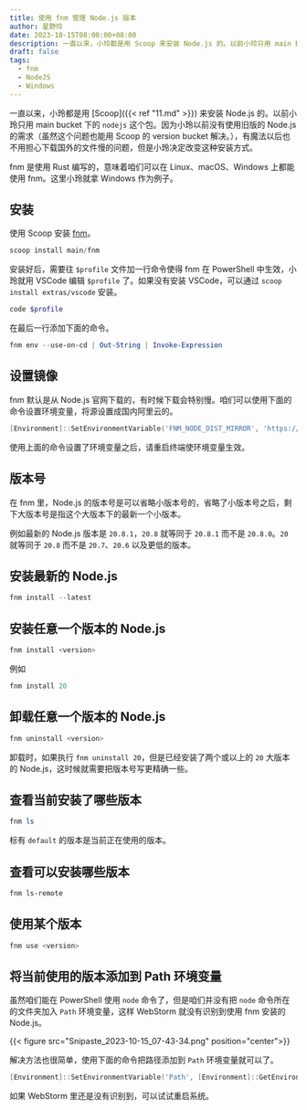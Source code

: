 ```yaml
---
title: 使用 fnm 管理 Node.js 版本
author: 星野玲
date: 2023-10-15T08:00:00+08:00
description: 一直以来，小玲都是用 Scoop 来安装 Node.js 的。以前小玲只用 main bucket 下的 nodejs 这个包。因为小玲没有使用旧版的 Node.js 的需求（虽然这个问题也能用 Scoop 的 version bucket 解决。），有魔法以后也不用担心下载国外的文件慢的问题，但是小玲决定改变这种安装方式。
draft: false
tags:
  - fnm
  - NodeJS
  - Windows
---
```


一直以来，小玲都是用 [Scoop]({{< ref "11.md" >}}) 来安装 Node.js 的。以前小玲只用 main bucket 下的 `nodejs` 这个包。因为小玲以前没有使用旧版的 Node.js 的需求（虽然这个问题也能用 Scoop 的 version bucket 解决。），有魔法以后也不用担心下载国外的文件慢的问题，但是小玲决定改变这种安装方式。

fnm 是使用 Rust 编写的，意味着咱们可以在 Linux、macOS、Windows 上都能使用 fnm。这里小玲就拿 Windows 作为例子。

## 安装

使用 Scoop 安装 [fnm](https://github.com/Schniz/fnm)。

```powershell
scoop install main/fnm
```

安装好后，需要往 `$profile` 文件加一行命令使得 fnm 在 PowerShell 中生效，小玲就用 VSCode 编辑 `$profile` 了。如果没有安装 VSCode，可以通过 `scoop install extras/vscode` 安装。

```powershell
code $profile
```

在最后一行添加下面的命令。

```powershell
fnm env --use-on-cd | Out-String | Invoke-Expression
```

## 设置镜像

fnm 默认是从 Node.js 官网下载的，有时候下载会特别慢。咱们可以使用下面的命令设置环境变量，将源设置成国内阿里云的。

```powershell
[Environment]::SetEnvironmentVariable('FNM_NODE_DIST_MIRROR', 'https://mirrors.aliyun.com/nodejs-release/', 'User');
```

使用上面的命令设置了环境变量之后，请重启终端使环境变量生效。

## 版本号

在 fnm 里，Node.js 的版本号是可以省略小版本号的，省略了小版本号之后，剩下大版本号是指这个大版本下的最新一个小版本。

例如最新的 Node.js 版本是 `20.8.1`，`20.8` 就等同于 `20.8.1` 而不是 `20.8.0`。`20` 就等同于 `20.8` 而不是 `20.7`、`20.6` 以及更低的版本。

## 安装最新的 Node.js

```powershell
fnm install --latest
```

## 安装任意一个版本的 Node.js

```powershell
fnm install <version>
```

例如

```powershell
fnm install 20
```

## 卸载任意一个版本的 Node.js

```powershell
fnm uninstall <version>
```

卸载时，如果执行 `fnm uninstall 20`，但是已经安装了两个或以上的 `20` 大版本的 Node.js，这时候就需要把版本号写更精确一些。

## 查看当前安装了哪些版本

```powershell
fnm ls
```

标有 `default` 的版本是当前正在使用的版本。

## 查看可以安装哪些版本

```powershell
fnm ls-remote
```

## 使用某个版本

```powershell
fnm use <version>
```

## 将当前使用的版本添加到 Path 环境变量

虽然咱们能在 PowerShell 使用 `node` 命令了，但是咱们并没有把 `node` 命令所在的文件夹加入 `Path` 环境变量，这样 WebStorm 就没有识别到使用 fnm 安装的 Node.js。

{{< figure src="Snipaste_2023-10-15_07-43-34.png" position="center">}}

解决方法也很简单，使用下面的命令把路径添加到 `Path` 环境变量就可以了。

```powershell
[Environment]::SetEnvironmentVariable('Path', [Environment]::GetEnvironmentVariable('Path', 'User') + ";$env:APPDATA\fnm\aliases\default", 'User')
```

如果 WebStorm 里还是没有识别到，可以试试重启系统。
